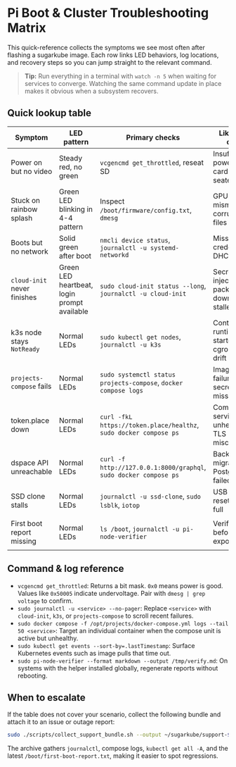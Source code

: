 # Pi Boot & Cluster Troubleshooting Matrix

This quick-reference collects the symptoms we see most often after flashing a
sugarkube image. Each row links LED behaviors, log locations, and recovery
steps so you can jump straight to the relevant command.

> **Tip:** Run everything in a terminal with `watch -n 5` when waiting for
> services to converge. Watching the same command update in place makes it
> obvious when a subsystem recovers.

## Quick lookup table

| Symptom | LED pattern | Primary checks | Likely root cause | Recommended fix |
| --- | --- | --- | --- | --- |
| Power on but no video | Steady red, no green | `vcgencmd get_throttled`, reseat SD | Insufficient power or SD card not seated | Swap power supply, reinsert SD/SSD, confirm `lsblk` shows the boot media. |
| Stuck on rainbow splash | Green LED blinking in 4-4 pattern | Inspect `/boot/firmware/config.txt`, `dmesg` | GPU firmware mismatch or corrupt boot files | Reflash boot partition, copy `/boot/firmware` from fresh release, rerun verifier. |
| Boots but no network | Solid green after boot | `nmcli device status`, `journalctl -u systemd-networkd` | Missing Wi-Fi credentials or DHCP failure | Re-run `install_sugarkube_image.sh` with `--secrets`, verify router DHCP, check cable. |
| `cloud-init` never finishes | Green LED heartbeat, login prompt available | `sudo cloud-init status --long`, `journalctl -u cloud-init` | Secret injection or package download stalled | Clear with `sudo cloud-init clean`, fix network, rerun verifier. |
| k3s node stays `NotReady` | Normal LEDs | `sudo kubectl get nodes`, `journalctl -u k3s` | Container runtime not started or cgroup config drift | Reboot once, then inspect `/var/log/syslog` for `containerd`; run `sudo systemctl restart k3s`. |
| `projects-compose` fails | Normal LEDs | `sudo systemctl status projects-compose`, `docker compose logs` | Image pull failures or secrets missing | Run `sudo systemctl restart projects-compose`, verify `/opt/projects/.env`, re-run `pi_node_verifier.sh`. |
| token.place down | Normal LEDs | `curl -fkL https://token.place/healthz`, `sudo docker compose ps` | Compose service unhealthy or TLS misconfigured | Restart compose stack, check `docker compose logs token.place`, trust anchors under `/etc/ssl`. |
| dspace API unreachable | Normal LEDs | `curl -f http://127.0.0.1:8000/graphql`, `sudo docker compose ps` | Background migrations or Postgres init failed | Tail `docker compose logs dspace`, confirm `postgres` container ready, rerun migrations. |
| SSD clone stalls | Normal LEDs | `journalctl -u ssd-clone`, `sudo lsblk`, `iotop` | USB bridge resets or disk full | Re-seat USB/SATA cable, ensure target larger than source, use `--resume` when rerunning clone. |
| First boot report missing | Normal LEDs | `ls /boot`, `journalctl -u pi-node-verifier` | Verifier failed before report export | Manually run `sudo /usr/local/bin/pi_node_verifier.sh --report /boot/first-boot-report.txt`. |

## Command & log reference

- `vcgencmd get_throttled`: Returns a bit mask. `0x0` means power is good. Values like
  `0x50005` indicate undervoltage. Pair with `dmesg | grep voltage` to confirm.
- `sudo journalctl -u <service> --no-pager`: Replace `<service>` with `cloud-init`,
  `k3s`, or `projects-compose` to scroll recent failures.
- `sudo docker compose -f /opt/projects/docker-compose.yml logs --tail 50 <service>`:
  Target an individual container when the compose unit is active but unhealthy.
- `sudo kubectl get events --sort-by=.lastTimestamp`: Surface Kubernetes events
  such as image pulls that time out.
- `sudo pi-node-verifier --format markdown --output /tmp/verify.md`: On systems
  with the helper installed globally, regenerate reports without rebooting.

## When to escalate

If the table does not cover your scenario, collect the following bundle and
attach it to an issue or outage report:

```bash
sudo ./scripts/collect_support_bundle.sh --output ~/sugarkube/support-$(date +%Y%m%d).tar.gz
```

The archive gathers `journalctl`, compose logs, `kubectl get all -A`, and the
latest `/boot/first-boot-report.txt`, making it easier to spot regressions.
